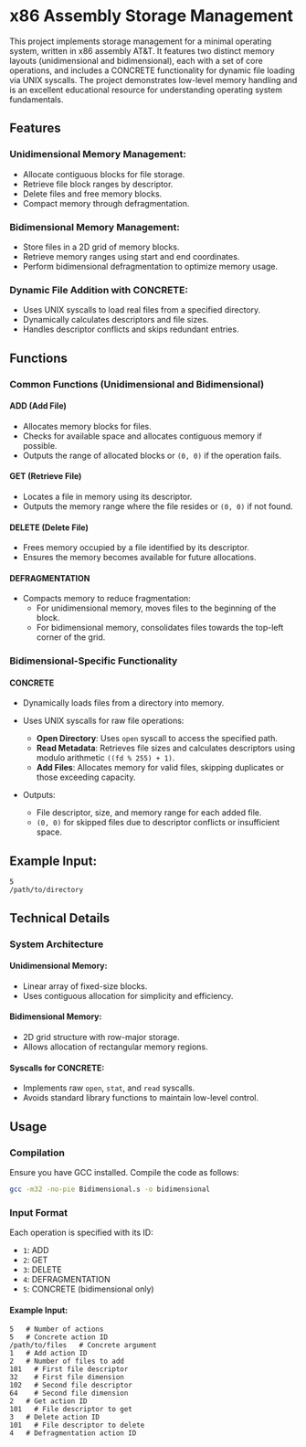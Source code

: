 # x86 Assembly Storage Management

This project implements storage management for a minimal operating system, written in x86 assembly AT&T. It features two distinct memory layouts (unidimensional and bidimensional), each with a set of core operations, and includes a CONCRETE functionality for dynamic file loading via UNIX syscalls. The project demonstrates low-level memory handling and is an excellent educational resource for understanding operating system fundamentals.

## Features

### Unidimensional Memory Management:
- Allocate contiguous blocks for file storage.
- Retrieve file block ranges by descriptor.
- Delete files and free memory blocks.
- Compact memory through defragmentation.

### Bidimensional Memory Management:
- Store files in a 2D grid of memory blocks.
- Retrieve memory ranges using start and end coordinates.
- Perform bidimensional defragmentation to optimize memory usage.

### Dynamic File Addition with CONCRETE:
- Uses UNIX syscalls to load real files from a specified directory.
- Dynamically calculates descriptors and file sizes.
- Handles descriptor conflicts and skips redundant entries.

## Functions

### Common Functions (Unidimensional and Bidimensional)

#### ADD (Add File)
- Allocates memory blocks for files.
- Checks for available space and allocates contiguous memory if possible.
- Outputs the range of allocated blocks or `(0, 0)` if the operation fails.

#### GET (Retrieve File)
- Locates a file in memory using its descriptor.
- Outputs the memory range where the file resides or `(0, 0)` if not found.

#### DELETE (Delete File)
- Frees memory occupied by a file identified by its descriptor.
- Ensures the memory becomes available for future allocations.

#### DEFRAGMENTATION
- Compacts memory to reduce fragmentation:
  - For unidimensional memory, moves files to the beginning of the block.
  - For bidimensional memory, consolidates files towards the top-left corner of the grid.

### Bidimensional-Specific Functionality

#### CONCRETE
- Dynamically loads files from a directory into memory.
- Uses UNIX syscalls for raw file operations:
  - **Open Directory**: Uses `open` syscall to access the specified path.
  - **Read Metadata**: Retrieves file sizes and calculates descriptors using modulo arithmetic `((fd % 255) + 1)`.
  - **Add Files**: Allocates memory for valid files, skipping duplicates or those exceeding capacity.

- Outputs:
  - File descriptor, size, and memory range for each added file.
  - `(0, 0)` for skipped files due to descriptor conflicts or insufficient space.

## Example Input:
```
5
/path/to/directory
```

## Technical Details

### System Architecture

#### Unidimensional Memory:
- Linear array of fixed-size blocks.
- Uses contiguous allocation for simplicity and efficiency.

#### Bidimensional Memory:
- 2D grid structure with row-major storage.
- Allows allocation of rectangular memory regions.

#### Syscalls for CONCRETE:
- Implements raw `open`, `stat`, and `read` syscalls.
- Avoids standard library functions to maintain low-level control.

## Usage

### Compilation
Ensure you have GCC installed. Compile the code as follows:
```sh
gcc -m32 -no-pie Bidimensional.s -o bidimensional
```

### Input Format
Each operation is specified with its ID:
- `1`: ADD
- `2`: GET
- `3`: DELETE
- `4`: DEFRAGMENTATION
- `5`: CONCRETE (bidimensional only)

#### Example Input:
```
5   # Number of actions
5   # Concrete action ID
/path/to/files   # Concrete argument
1   # Add action ID
2   # Number of files to add
101   # First file descriptor
32    # First file dimension
102   # Second file descriptor
64    # Second file dimension
2   # Get action ID
101   # File descriptor to get
3   # Delete action ID
101   # File descriptor to delete
4   # Defragmentation action ID
```
